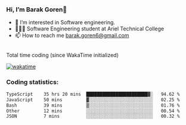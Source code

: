 ###  Hi, I’m Barak Goren👋
- 👀 I’m interested in Software engineering.
- 👨🏼‍🎓 Software Engineering student at Ariel Technical College
- 📫 How to reach me barak.goren6@gmail.com
##
Total time coding (since WakaTime initialized)

[![wakatime](https://wakatime.com/badge/user/5cc5ec80-a806-4ca2-a704-db29274e48cd.svg)](https://wakatime.com/@5cc5ec80-a806-4ca2-a704-db29274e48cd)

   
### Coding statistics:

<!--START_SECTION:waka-->

```txt
TypeScript    35 hrs 20 mins  ███████████████████████▓░   94.62 %
JavaScript    50 mins         ▓░░░░░░░░░░░░░░░░░░░░░░░░   02.25 %
Bash          39 mins         ▒░░░░░░░░░░░░░░░░░░░░░░░░   01.76 %
Other         12 mins         ░░░░░░░░░░░░░░░░░░░░░░░░░   00.54 %
JSON          7 mins          ░░░░░░░░░░░░░░░░░░░░░░░░░   00.32 %
```

<!--END_SECTION:waka-->

<!---
barakgoren/barakgoren is a ✨ special ✨ repository because its `README.md` (this file) appears on your GitHub profile.
You can click the Preview link to take a look at your changes.
--->
